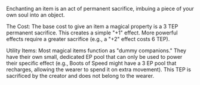 Enchanting an item is an act of permanent sacrifice, imbuing a piece of your own soul into an object.

The Cost: The base cost to give an item a magical property is a 3 TEP permanent sacrifice. This creates a simple "+1" effect. More powerful effects require a greater sacrifice (e.g., a "+2" effect costs 6 TEP).

Utility Items: Most magical items function as "dummy companions." They have their own small, dedicated EP pool that can only be used to power their specific effect (e.g., Boots of Speed might have a 3 EP pool that recharges, allowing the wearer to spend it on extra movement). This TEP is sacrificed by the creator and does not belong to the wearer.